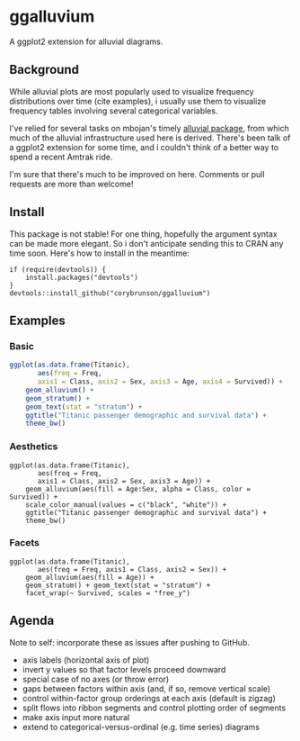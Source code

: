 # ggalluvium

A ggplot2 extension for alluvial diagrams.

## Background

While alluvial plots are most popularly used to visualize frequency distributions over time (cite examples), i usually use them to visualize frequency tables involving several categorical variables.

I've relied for several tasks on mbojan's timely [alluvial package](https://github.com/mbojan/alluvial), from which much of the alluvial infrastructure used here is derived. There's been talk of a ggplot2 extension for some time, and i couldn't think of a better way to spend a recent Amtrak ride.

I'm sure that there's much to be improved on here. Comments or pull requests are more than welcome!

## Install

This package is not stable! For one thing, hopefully the argument syntax can be made more elegant. So i don't anticipate sending this to CRAN any time soon. Here's how to install in the meantime:

```{r}
if (require(devtools)) {
    install.packages("devtools")
}
devtools::install_github("corybrunson/ggalluvium")
```

## Examples

### Basic

```r
ggplot(as.data.frame(Titanic),
       aes(freq = Freq,
       axis1 = Class, axis2 = Sex, axis3 = Age, axis4 = Survived)) +
    geom_alluvium() +
    geom_stratum() +
    geom_text(stat = "stratum") +
    ggtitle("Titanic passenger demographic and survival data") +
    theme_bw()
```

### Aesthetics

```{r}
ggplot(as.data.frame(Titanic),
       aes(freq = Freq,
       axis1 = Class, axis2 = Sex, axis3 = Age)) +
    geom_alluvium(aes(fill = Age:Sex, alpha = Class, color = Survived)) +
    scale_color_manual(values = c("black", "white")) +
    ggtitle("Titanic passenger demographic and survival data") +
    theme_bw()
```

### Facets

```{r}
ggplot(as.data.frame(Titanic),
       aes(freq = Freq, axis1 = Class, axis2 = Sex)) +
    geom_alluvium(aes(fill = Age)) +
    geom_stratum() + geom_text(stat = "stratum") +
    facet_wrap(~ Survived, scales = "free_y")
```

## Agenda

Note to self: incorporate these as issues after pushing to GitHub.

- axis labels (horizontal axis of plot)
- invert y values so that factor levels proceed downward
- special case of no axes (or throw error)
- gaps between factors within axis (and, if so, remove vertical scale)
- control within-factor group orderings at each axis (default is zigzag)
- split flows into ribbon segments and control plotting order of segments
- make axis input more natural
- extend to categorical-versus-ordinal (e.g. time series) diagrams
